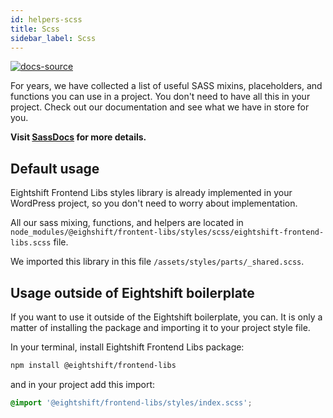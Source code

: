 ```yaml
---
id: helpers-scss
title: Scss
sidebar_label: Scss
---
```


[![docs-source](https://img.shields.io/badge/source-eigthshift--frontend--libs-yellow?style=for-the-badge&logo=javascript&labelColor=2a2a2a)](https://github.com/infinum/eightshift-frontend-libs/tree/develop/blocks/init/src/blocks/)


For years, we have collected a list of useful SASS mixins, placeholders, and functions you can use in a project. You don't need to have all this in your project. Check out our documentation and see what we have in store for you.

**Visit [SassDocs](/eightshift-docs/sass) for more details.**

## Default usage

Eightshift Frontend Libs styles library is already implemented in your WordPress project, so you don't need to worry about implementation.

All our sass mixing, functions, and helpers are located in `node_modules/@eighshift/frontent-libs/styles/scss/eightshift-frontend-libs.scss` file.

We imported this library in this file `/assets/styles/parts/_shared.scss`.

## Usage outside of Eightshift boilerplate

If you want to use it outside of the Eightshift boilerplate, you can. It is only a matter of installing the package and importing it to your project style file.

In your terminal, install Eightshift Frontend Libs package:

```bash
npm install @eightshift/frontend-libs
```

and in your project add this import:

```scss
@import '@eightshift/frontend-libs/styles/index.scss';
```

